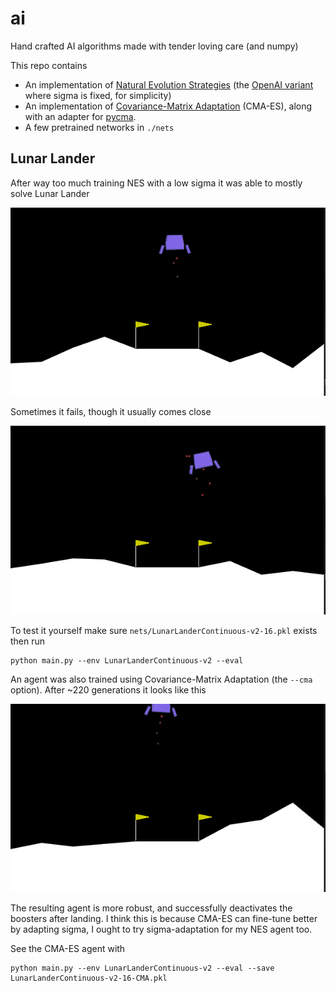 # ai

Hand crafted AI algorithms made with tender loving care (and numpy)

This repo contains

- An implementation of [Natural Evolution Strategies](https://blog.otoro.net/2017/10/29/visual-evolution-strategies#natural-evolution-strategies) (the [OpenAI variant](https://openai.com/blog/evolution-strategies/) where sigma is fixed, for simplicity)
- An implementation of [Covariance-Matrix Adaptation](https://blog.otoro.net/2017/10/29/visual-evolution-strategies/#covariance-matrix-adaptation-evolution-strategy-cma-es) (CMA-ES), along with an adapter for [pycma](https://github.com/CMA-ES/pycma).
- A few pretrained networks in `./nets`

## Lunar Lander

After way too much training NES with a low sigma it was able to mostly solve Lunar Lander

![winning lunar lander](images/lunarlanderwin.gif)

Sometimes it fails, though it usually comes close

![failing lunar lander](images/lunarlanderfail.gif)

To test it yourself make sure `nets/LunarLanderContinuous-v2-16.pkl` exists then run

```
python main.py --env LunarLanderContinuous-v2 --eval
```

An agent was also trained using Covariance-Matrix Adaptation (the `--cma` option). After ~220 generations it looks like this

![cma lunar lander](images/lunarlander-cma.gif)

The resulting agent is more robust, and successfully deactivates the boosters after landing. I think this is because CMA-ES can fine-tune better by adapting sigma, I ought to try sigma-adaptation for my NES agent too.

See the CMA-ES agent with

```
python main.py --env LunarLanderContinuous-v2 --eval --save LunarLanderContinuous-v2-16-CMA.pkl
```

